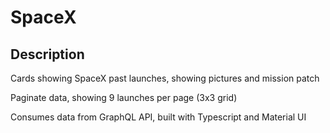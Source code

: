 # SpaceX

## Description

Cards showing SpaceX past launches, showing pictures and mission patch

Paginate data, showing 9 launches per page (3x3 grid)

Consumes data from GraphQL API, built with Typescript and Material UI
